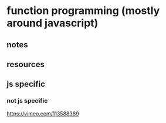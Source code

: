 # function programming (mostly around javascript)

## notes

## resources

## js specific

### not js specific
https://vimeo.com/113588389
